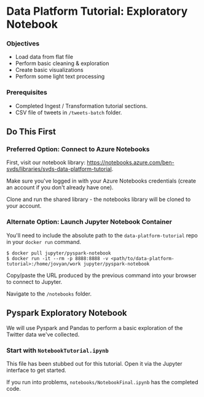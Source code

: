 # Data Platform Tutorial: Exploratory Notebook

### Objectives
* Load data from flat file
* Perform basic cleaning & exploration
* Create basic visualizations
* Perform some light text processing

### Prerequisites
* Completed Ingest / Transformation tutorial sections.
* CSV file of tweets in `/tweets-batch` folder.

## Do This First

### Preferred Option: Connect to Azure Notebooks

First, visit our notebook library: https://notebooks.azure.com/ben-svds/libraries/svds-data-platform-tutorial.

Make sure you've logged in with your Azure Notebooks credentials (create an account if you don't already have one). 

Clone and run the shared library - the notebooks library will be cloned to your account. 

### Alternate Option: Launch Jupyter Notebook Container

You'll need to include the absolute path to the `data-platform-tutorial` repo in your `docker run` command.

    $ docker pull jupyter/pyspark-notebook
    $ docker run -it --rm -p 8888:8888 -v <path/to/data-platform-tutorial>:/home/jovyan/work jupyter/pyspark-notebook

Copy/paste the URL produced by the previous command into your browser to connect to Jupyter.

Navigate to the `/notebooks` folder.

## Pyspark Exploratory Notebook

We will use Pyspark and Pandas to perform a basic exploration of the Twitter data we've collected.

### Start with `NotebookTutorial.ipynb`

This file has been stubbed out for this tutorial. Open it via the Jupyter interface to get started.

If you run into problems, `notebooks/NotebookFinal.ipynb` has the completed code.
